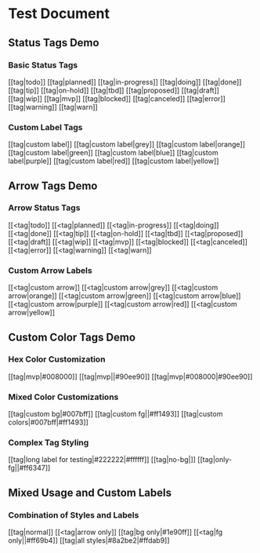 # Test Document

## Status Tags Demo

### Basic Status Tags

<!-- Status tags with default colors -->

[[tag|todo]] [[tag|planned]] [[tag|in-progress]] [[tag|doing]] [[tag|done]] [[tag|tip]] [[tag|on-hold]] [[tag|tbd]] [[tag|proposed]] [[tag|draft]] [[tag|wip]] [[tag|mvp]] [[tag|blocked]] [[tag|canceled]] [[tag|error]] [[tag|warning]] [[tag|warn]]

### Custom Label Tags

<!-- Tags with custom labels and default colors -->

[[tag|custom label]] [[tag|custom label|grey]] [[tag|custom label|orange]] [[tag|custom label|green]] [[tag|custom label|blue]] [[tag|custom label|purple]] [[tag|custom label|red]] [[tag|custom label|yellow]]

## Arrow Tags Demo

### Arrow Status Tags

<!-- Arrow-style tags with default colors -->

[[<tag|todo]] [[<tag|planned]] [[<tag|in-progress]] [[<tag|doing]] [[<tag|done]] [[<tag|tip]] [[<tag|on-hold]] [[<tag|tbd]] [[<tag|proposed]] [[<tag|draft]] [[<tag|wip]] [[<tag|mvp]] [[<tag|blocked]] [[<tag|canceled]] [[<tag|error]] [[<tag|warning]] [[<tag|warn]]

### Custom Arrow Labels

<!-- Arrow tags with custom labels and default colors -->

[[<tag|custom arrow]] [[<tag|custom arrow|grey]] [[<tag|custom arrow|orange]] [[<tag|custom arrow|green]] [[<tag|custom arrow|blue]] [[<tag|custom arrow|purple]] [[<tag|custom arrow|red]] [[<tag|custom arrow|yellow]]

## Custom Color Tags Demo

### Hex Color Customization

<!-- Tags with custom background and foreground colors -->

[[tag|mvp|#008000]] [[tag|mvp||#90ee90]] [[tag|mvp|#008000|#90ee90]]

### Mixed Color Customizations

<!-- Demonstrates various combinations of custom background and foreground colors -->

[[tag|custom bg|#007bff]] [[tag|custom fg||#ff1493]] [[tag|custom colors|#007bff|#ff1493]]

### Complex Tag Styling

<!-- Examples with specific styling combinations to test edge cases -->

[[tag|long label for testing|#222222|#ffffff]]
[[tag|no-bg|]] [[tag|only-fg||#ff6347]]

## Mixed Usage and Custom Labels

### Combination of Styles and Labels

<!-- Tests various combinations of arrows, custom colors, and labels -->

[[tag|normal]] [[<tag|arrow only]] [[tag|bg only|#1e90ff]] [[<tag|fg only||#ff69b4]] [[tag|all styles|#8a2be2|#ffdab9]]
